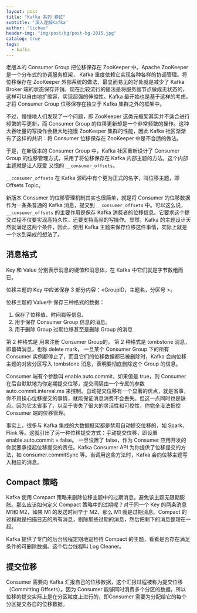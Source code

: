 ```yaml
---
layout: post
title: "Kafka 系列 移位"
subtitle: '深入理解Kafka'
author: "lichao"
header-img: "img/post/bg/post-bg-2015.jpg"
catalog: true
tags:
  - kafka
---
```


老版本的 Consumer Group 把位移保存在 ZooKeeper 中。Apache ZooKeeper 是一个分布式的协调服务框架， Kafka 重度依赖它实现各种各样的协调管理。将位移保存在 ZooKeeper 外部系统的做法，最显而易见的好处就是减少了 Kafka Broker 端的状态保存开销。现在比较流行的提法是将服务器节点做成无状态的，这样可以自由地扩缩容，实现超强的伸缩性。Kafka 最开始也是基于这样的考虑，才将 Consumer Group 位移保存在独立于 Kafka 集群之外的框架中。

不过，慢慢地人们发现了一个问题，即 ZooKeeper 这类元框架其实并不适合进行频繁的写更新，而 Consumer Group 的位移更新却是一个非常频繁的操作。这种大吞吐量的写操作会极大地拖慢 ZooKeeper 集群的性能，因此 Kafka 社区渐渐有了这样的共识：将 Consumer 位移保存在 ZooKeeper 中是不合适的做法。

于是，在新版本的 Consumer Group 中，Kafka 社区重新设计了 Consumer Group 的位移管理方式，采用了将位移保存在 Kafka 内部主题的方法。这个内部主题就是让人既爱
又恨的 ```__consumer_offsets```。

```__consumer_offsets``` 在 Kafka 源码中有个更为正式的名字，叫位移主题，即 Offsets Topic。

新版本 Consumer 的位移管理机制其实也很简单，就是将 Consumer 的位移数据作为一条条普通的 Kafka 消息，提交到 ```__consumer_offsets``` 中。可以这么说，
```__consumer_offsets``` 的主要作用是保存 Kafka 消费者的位移信息。它要求这个提交过程不仅要实现高持久性，还要支持高频的写操作。显然，Kafka 的主题设计天然就满足这两个条件，因此，使用 Kafka 主题来保存位移这件事情，实际上就是一个水到渠成的想法了。

## 消息格式
Key 和 Value 分别表示消息的键值和消息体，在 Kafka 中它们就是字节数组而已。

位移主题的 Key 中应该保存 3 部分内容：<GroupID，主题名，分区号 >。

位移主题的 Value中 保存三种格式的数据：
1. 保存了位移值、时间戳等信息、
2. 用于保存 Consumer Group 信息的消息。
3. 用于删除 Group 过期位移甚至是删除 Group 的消息 

第 2 种格式是 用来注册 Consumer Group的。
第 2 种格式是 tombstone 消息，即墓碑消息，也称 delete mark， 一旦某个 Consumer Group 下的所有 Consumer 实例都停止了，而且它们的位移数据都已被删除时，Kafka 会向位移主题的对应分区写入 tombstone 消息，表明要彻底删除这个 Group 的信息。

Consumer 端有个参数叫 enable.auto.commit，如果值是 true，则 Consumer 在后台默默地为你定期提交位移，提交间隔由一个专属的参数 auto.commit.interval.ms 来控制。自动提交位移有一个显著的优点，就是省事，你不用操心位移提交的事情，就能保证消息消费不会丢失。但这一点同时也是缺点。因为它太省事了，以至于丧失了很大的灵活性和可控性，你完全没法把控 Consumer 端的位移管理。

事实上，很多与 Kafka 集成的大数据框架都是禁用自动提交位移的，如 Spark、Flink 等。这就引出了另一种位移提交方式：手动提交位移，即设置 enable.auto.commit = false。
一旦设置了 false，作为 Consumer 应用开发的你就要承担起位移提交的责任。Kafka Consumer API 为你提供了位移提交的方法，如 consumer.commitSync 等。当调用这些方法时，Kafka 会向位移主题写入相应的消息。

## Compact 策略

Kafka 使用 Compact 策略来删除位移主题中的过期消息，避免该主题无限期膨胀。那么应该如何定义 Compact 策略中的过期呢？对于同一个 Key 的两条消息 M1和 M2，如果 M1 的发送时间早于 M2，那么 M1 就是过期消息。Compact 的过程就是扫描日志的所有消息，剔除那些过期的消息，然后把剩下的消息整理在一起。

Kafka 提供了专门的后台线程定期地巡检待 Compact 的主题，看看是否存在满足条件的可删除数据。这个后台线程叫 Log Cleaner。

## 提交位移
Consumer 需要向 Kafka 汇报自己的位移数据，这个汇报过程被称为提交位移（Committing Offsets）。因为 Consumer 能够同时消费多个分区的数据，所以位移的提交实际上是在分区粒度上进行的，即Consumer 需要为分配给它的每个分区提交各自的位移数据。